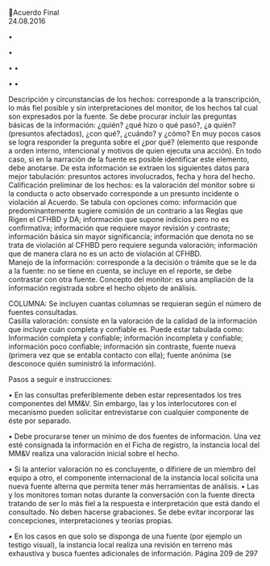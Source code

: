 Acuerdo Final  
24.08.2016  

•

•

•
•

•
•

Descripción y circunstancias de los hechos: corresponde a la transcripción, lo más fiel posible y sin 
interpretaciones del monitor, de los hechos tal cual son expresados por la fuente. Se debe procurar 
incluir las preguntas básicas de la información: ¿quién? ¿qué hizo o qué pasó?, ¿a quién? (presuntos 
afectados), ¿con qué?, ¿cuándo? y ¿cómo? En muy pocos casos se logra responder la pregunta sobre 
el ¿por qué? (elemento que responde a orden interno, intencional y motivos de quien ejecuta una 
acción).  En  todo  caso,  si  en  la  narración  de  la  fuente  es  posible  identificar  este  elemento,  debe 
anotarse.  De  esta  información  se  extraen  los  siguientes  datos  para  mejor  tabulación:  presuntos 
actores involucrados, fecha y hora del hecho.  
Calificación  preliminar  de  los  hechos:  es  la  valoración  del  monitor  sobre  si  la  conducta  o  acto 
observado corresponde a un presunto incidente o violación al Acuerdo. Se tabula con opciones como: 
información  que  predominantemente  sugiere  comisión  de  un  contrario  a  las  Reglas  que  Rigen  el 
CFHBD  y  DA;  información  que  supone  indicios  pero  no  es  confirmativa;  información  que  requiere 
mayor revisión y contraste; información básica sin mayor significancia; información que denota no se 
trata de violación al CFHBD pero requiere segunda valoración; información que de manera clara no es 
un acto de violación al CFHBD.  
Manejo de la información: corresponde a la decisión o trámite que se le da a la fuente: no se tiene 
en cuenta, se incluye en el reporte, se debe contrastar con otra fuente. 
Concepto  del  monitor:  es  una  ampliación  de  la  información  registrada  sobre  el  hecho  objeto  de 
análisis.  
 
COLUMNA: 
Se incluyen cuantas columnas se requieran según el número de fuentes consultadas.  
Casilla valoración: consiste en la valoración de la calidad de la información que incluye cuán completa 
y confiable es. Puede estar tabulada como: Información completa y confiable; información incompleta 
y confiable; información poco confiable; información sin contraste, fuente nueva (primera vez que se 
entabla contacto con ella); fuente anónima (se desconoce quién suministró la información). 
 
Pasos a seguir e instrucciones: 
 
• En las consultas preferiblemente deben estar representados los tres componentes del MM&V. 
Sin  embargo,  las  y  los  interlocutores  con  el  mecanismo  pueden  solicitar  entrevistarse  con 
cualquier componente de éste por separado. 
 
• Debe  procurarse  tener  un  mínimo  de  dos  fuentes  de  información.  Una  vez  esté  consignada  la 
información en el Ficha de registro, la instancia local del MM&V realiza una valoración inicial sobre 
el hecho. 
 
• Si  la  anterior  valoración  no  es  concluyente,  o  difiriere  de  un  miembro  del  equipo  a  otro,  el 
componente  internacional  de  la  instancia  local  solicita  una  nueva  fuente  alterna  que  permita 
tener más herramientas de análisis. 
• Las y los monitores toman notas durante la conversación con la fuente directa tratando de ser lo 
más  fiel  a  la  respuesta  e  interpretación  que  está  dando  el  consultado.  No  deben  hacerse 
grabaciones. Se debe evitar incorporar las concepciones, interpretaciones y teorías propias. 
 
• En los casos en que solo se disponga de una fuente (por ejemplo un testigo visual), la instancia 
local realiza una revisión en terreno más exhaustiva y busca fuentes adicionales de información. 
Página 209 de 297 

 

